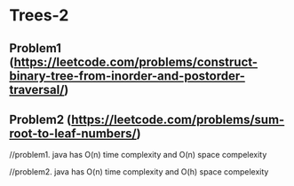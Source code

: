# Trees-2

## Problem1 (https://leetcode.com/problems/construct-binary-tree-from-inorder-and-postorder-traversal/)
## Problem2 (https://leetcode.com/problems/sum-root-to-leaf-numbers/)
   
//problem1. java has O(n) time complexity and O(n) space compelexity

//problem2. java has O(n) time complexity and O(h) space compelexity